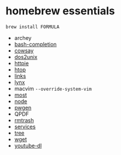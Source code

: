 # homebrew essentials

    brew install FORMULA

* archey
* [bash-completion](http://braumeister.org/formula/bash-completion)
* [cowsay](http://braumeister.org/formula/cowsay)
* [dos2unix](http://braumeister.org/formula/dos2unix)
* [httpie](http://braumeister.org/formula/httpie)
* [htop](http://braumeister.org/formula/htop)
* [links](http://braumeister.org/formula/links)
* [lynx](http://braumeister.org/formula/lynx)
* macvim `--override-system-vim`
* [most](http://braumeister.org/formula/most)
* [node](http://braumeister.org/formula/node)
* [pwgen](http://braumeister.org/formula/pwgen)
* QPDF
* [rmtrash](http://braumeister.org/formula/rmtrash)
* [services](https://github.com/Homebrew/homebrew-services)
* [tree](http://braumeister.org/formula/tree)
* [wget](http://braumeister.org/formula/wget)
* [youtube-dl](http://braumeister.org/formula/youtube-dl)
